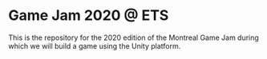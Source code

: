 # Game Jam 2020 @ ETS

This is the repository for the 2020 edition of the Montreal Game Jam during which we will build a game using the Unity platform. 
